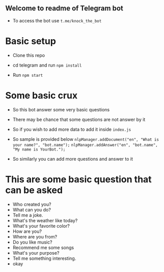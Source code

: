 ## Welcome to readme of Telegram bot

- To access the bot use `t.me/knock_the_bot`

# Basic setup

- Clone this repo

- cd telegram and run `npm install`

- Run `npm start`

# Some basic crux

- So this bot answer some very basic questions

- There may be chance that some questions are not answer by it

- So if you wish to add more data to add it inside `index.js`

- So sample is provided below
  `nlpManager.addDocument("en", "What is your name?", "bot.name");`
  `nlpManager.addAnswer("en", "bot.name", "My name is YourBot.");`

- So similarly you can add more questions and answer to it

# This are some basic question that can be asked

- Who created you?
- What can you do?
- Tell me a joke.
- What's the weather like today?
- What's your favorite color?
- How are you?
- Where are you from?
- Do you like music?
- Recommend me some songs
- What's your purpose?
- Tell me something interesting.
- okay
